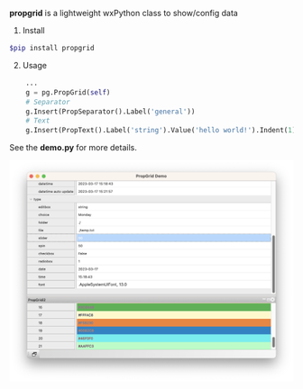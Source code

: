 **propgrid** is a lightweight wxPython class to show/config data
1. Install
```bash
$pip install propgrid
```
2. Usage
```python
    ...
    g = pg.PropGrid(self)
    # Separator
    g.Insert(PropSeparator().Label('general'))
    # Text
    g.Insert(PropText().Label('string').Value('hello world!').Indent(1))
```
See the **demo.py** for more details.

<img src="https://github.com/tianzhuqiao/propgrid/raw/master/doc/images/demo.png"  width="600"></img>
